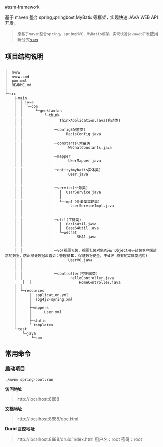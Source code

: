 <!--
 * @Author: Dreamer
 * @Site: https://www.geekfanfan.com
 * @Date: 2020-11-19 08:51:27
 * @Email: wuhuanhost@163.com
 * @LastEditors: Dreamer
 * @LastEditTime: 2021-12-01 17:33:18
-->

#ssm-framework

基于 maven 整合 spring,springboot,MyBatis 等框架，实现快速 JAVA WEB API 开发。

> 原`基于maven整合spring，springMVC，MyBatis框架，实现快速javaweb开发`使用新分支[ssm](https://github.com/wuhuanhost/ssm-framework/tree/ssm)

## 项目结构说明

```
.
│  mvnw
│  mvnw.cmd
│  pom.xml
│  README.md
│
└─src
    ├─main
    │  ├─java
    │  │  └─com
    │  │      └─geekfanfan
    │  │          └─think
    │  │              │  ThinkApplication.java(启动类)
    │  │              │
    │  │              ├─config(配置类)
    │  │              │     RedisConfig.java
    │  │              │
    │  │              ├─constants(常量类)
    │  │              │      WeChatConstants.java
    │  │              │
    │  │              ├─mapper
    │  │              │      UserMapper.java
    │  │              │
    │  │              ├─entity(mybatis实体类)
    │  │              │      User.java
    │  │              │
    │  │              │
    │  │              ├─service(业务类)
    │  │              │  │  UserService.java
    │  │              │  │
    │  │              │  └─impl（业务类实现类）
    │  │              │       UserServiceImpl.java
    │  │              │
    │  │              │
    │  │              ├─util(工具类)
    │  │              │  │  RedisUtil.java
    │  │              │  │  Base64Util.java
    │  │              │  └─wechat
    │  │              │          SHA1.java
    │  │              │
    │  │              │
    │  │              ├─vo(视图包装，视图包装对象View Object用于封装客户端请求的数据，防止部分数据泄露如：管理员ID，保证数据安全，不破坏 原有的实体类结构)
    │  │              │      UserVO.java
    │  │              │
    │  │              │
    │  │              └─controller(控制器类)
    │  │                      HelloController.java
		│  │                      HomeController.java
    │  │
    │  └─resources
    │      │  application.yml
    │      │  log4j2-spring.xml
    │      │
    │      ├─mappers
    │      │      User.xml
    │      │
    │      ├─static
    │      └─templates
    └─test
        └─java
            └─com

```

## 常用命令

### 启动项目

```shell
./mvnw spring-boot:run
```

**访问地址**

> http://localhost:8888

**文档地址**

> http://localhost:8888/doc.html

**Durid 监控地址**

> http://localhost:8888/druid/index.html
> 用户名：root
> 密码：root
